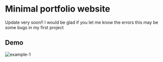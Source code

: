 # Minimal portfolio website
Update very soon!!
I would be glad if you let me know the errors this may be some bugs in my first project

## Demo

![example-1](https://user-images.githubusercontent.com/96350256/192140554-b8ff5e36-b3ed-4a65-a934-cccb007f4521.png)
